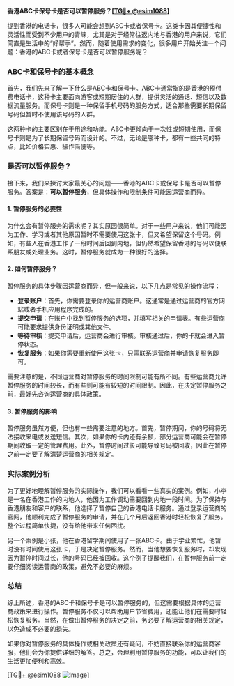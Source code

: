 **香港ABC卡保号卡是否可以暂停服务？[[TG💪+ @esim1088](https://t.me/s/esim1088)]**

提到香港的电话卡，很多人可能会想到ABC卡或者保号卡。这类卡因其便捷性和灵活性而受到不少用户的青睐，尤其是对于经常往返内地与香港的用户来说，它们简直是生活中的“好帮手”。然而，随着使用需求的变化，很多用户开始关注一个问题：香港的ABC卡或者保号卡是否可以暂停服务呢？

### ABC卡和保号卡的基本概念

首先，我们先来了解一下什么是ABC卡和保号卡。ABC卡通常指的是香港的预付费电话卡，这种卡主要面向游客或短期居住的人群，提供灵活的通话、短信以及数据流量服务。而保号卡则是一种保留手机号码的服务方式，适合那些需要长期保留号码但暂时不使用该号码的人群。

这两种卡的主要区别在于用途和功能。ABC卡更倾向于一次性或短期使用，而保号卡则是为了长期保留号码而设计的。不过，无论是哪种卡，都有一些共同的特点，比如价格实惠、操作简便等。

### 是否可以暂停服务？

接下来，我们来探讨大家最关心的问题——香港的ABC卡或保号卡是否可以暂停服务。答案是：**可以暂停服务**，但具体操作和限制条件可能因运营商而异。

#### 1. 暂停服务的必要性

为什么会有暂停服务的需求呢？其实原因很简单。对于一些用户来说，他们可能因为工作、学习或者其他原因暂时不需要使用这张卡，但又希望保留这个号码。例如，有些人在香港工作了一段时间后回到内地，但仍然希望保留香港的号码以便联系朋友或处理业务。这时，暂停服务就成为一种很好的选择。

#### 2. 如何暂停服务？

暂停服务的具体步骤因运营商而异，但一般来说，以下几点是常见的操作流程：

- **登录账户**：首先，你需要登录你的运营商账户。这通常是通过运营商的官方网站或者手机应用程序完成的。
- **提交申请**：在账户中找到暂停服务的选项，并填写相关的申请表。有些运营商可能要求提供身份证明或其他文件。
- **等待审核**：提交申请后，运营商会进行审核。审核通过后，你的卡就会进入暂停状态。
- **恢复服务**：如果你需要重新使用这张卡，只需联系运营商并申请恢复服务即可。

需要注意的是，不同运营商对暂停服务的时间限制可能有所不同。有些运营商允许暂停服务的时间较长，而有些则可能有较短的时间限制。因此，在决定暂停服务之前，最好先咨询运营商的具体政策。

#### 3. 暂停服务的影响

暂停服务虽然方便，但也有一些需要注意的地方。首先，暂停期间，你的号码将无法接收来电或发送短信。其次，如果你的卡内还有余额，部分运营商可能会在暂停期间收取一定的管理费用。此外，暂停时间过长可能导致号码被回收，因此在暂停之前一定要了解清楚运营商的相关规定。

### 实际案例分析

为了更好地理解暂停服务的实际操作，我们可以看看一些真实的案例。例如，小李是一名在香港工作的内地人，他因为工作调动需要回到内地一段时间。为了保持与香港朋友和客户的联系，他选择了暂停自己的香港电话卡服务。通过登录运营商的官网，他顺利完成了暂停服务的申请，并在几个月后返回香港时轻松恢复了服务。整个过程简单快捷，没有给他带来任何困扰。

另一个案例是小张，他在香港留学期间使用了一张ABC卡。由于学业繁忙，他暂时没有时间使用这张卡，于是决定暂停服务。然而，当他想要恢复服务时，却发现因为暂停时间过长，他的号码已经被回收。这个例子提醒我们，在暂停服务前一定要仔细阅读运营商的政策，避免不必要的麻烦。

### 总结

综上所述，香港的ABC卡和保号卡是可以暂停服务的，但这需要根据具体的运营商政策来进行操作。暂停服务不仅可以帮助用户节省费用，还能让他们在需要时轻松恢复服务。当然，在做出暂停服务的决定之前，务必要了解运营商的相关规定，以免造成不必要的损失。

如果你对暂停服务的具体操作或相关政策还有疑问，不妨直接联系你的运营商客服，他们会为你提供详细的解答。总之，合理利用暂停服务的功能，可以让我们的生活更加便利和高效。

[[TG💪+ @esim1088](https://t.me/s/esim1088) ![Image](https://i.postimg.cc/4NQfJmqS/Snipaste-2025-05-13-00-14-12.png)]